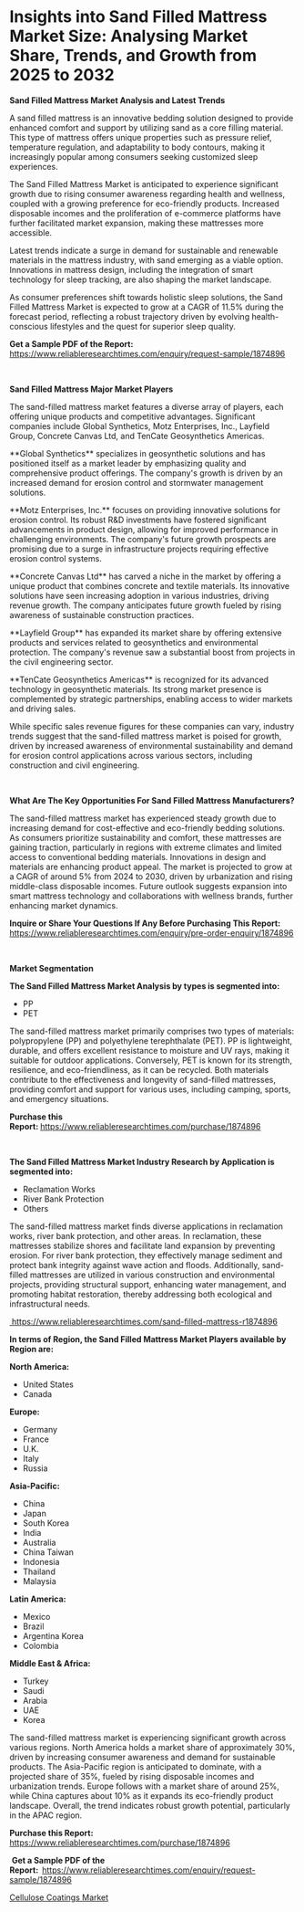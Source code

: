 <p><h1>Insights into Sand Filled Mattress Market Size: Analysing Market Share, Trends, and Growth from 2025 to 2032</h1></p><p><strong>Sand Filled Mattress Market Analysis and Latest Trends</strong></p>
<p><p>A sand filled mattress is an innovative bedding solution designed to provide enhanced comfort and support by utilizing sand as a core filling material. This type of mattress offers unique properties such as pressure relief, temperature regulation, and adaptability to body contours, making it increasingly popular among consumers seeking customized sleep experiences. </p><p>The Sand Filled Mattress Market is anticipated to experience significant growth due to rising consumer awareness regarding health and wellness, coupled with a growing preference for eco-friendly products. Increased disposable incomes and the proliferation of e-commerce platforms have further facilitated market expansion, making these mattresses more accessible. </p><p>Latest trends indicate a surge in demand for sustainable and renewable materials in the mattress industry, with sand emerging as a viable option. Innovations in mattress design, including the integration of smart technology for sleep tracking, are also shaping the market landscape. </p><p>As consumer preferences shift towards holistic sleep solutions, the Sand Filled Mattress Market is expected to grow at a CAGR of 11.5% during the forecast period, reflecting a robust trajectory driven by evolving health-conscious lifestyles and the quest for superior sleep quality.</p></p>
<p><strong>Get a Sample PDF of the Report:&nbsp;</strong> <a href="https://www.reliableresearchtimes.com/enquiry/request-sample/1874896?utm_campaign=3070&utm_medium=2&utm_source=Github&utm_content=ia&utm_term=02042025&utm_id=sand-filled-mattress">https://www.reliableresearchtimes.com/enquiry/request-sample/1874896</a></p>
<p>&nbsp;</p>
<p><strong>Sand Filled Mattress Major Market Players</strong></p>
<p><p>The sand-filled mattress market features a diverse array of players, each offering unique products and competitive advantages. Significant companies include Global Synthetics, Motz Enterprises, Inc., Layfield Group, Concrete Canvas Ltd, and TenCate Geosynthetics Americas. </p><p>**Global Synthetics** specializes in geosynthetic solutions and has positioned itself as a market leader by emphasizing quality and comprehensive product offerings. The company's growth is driven by an increased demand for erosion control and stormwater management solutions. </p><p>**Motz Enterprises, Inc.** focuses on providing innovative solutions for erosion control. Its robust R&D investments have fostered significant advancements in product design, allowing for improved performance in challenging environments. The company's future growth prospects are promising due to a surge in infrastructure projects requiring effective erosion control systems.</p><p>**Concrete Canvas Ltd** has carved a niche in the market by offering a unique product that combines concrete and textile materials. Its innovative solutions have seen increasing adoption in various industries, driving revenue growth. The company anticipates future growth fueled by rising awareness of sustainable construction practices.</p><p>**Layfield Group** has expanded its market share by offering extensive products and services related to geosynthetics and environmental protection. The company's revenue saw a substantial boost from projects in the civil engineering sector.</p><p>**TenCate Geosynthetics Americas** is recognized for its advanced technology in geosynthetic materials. Its strong market presence is complemented by strategic partnerships, enabling access to wider markets and driving sales. </p><p>While specific sales revenue figures for these companies can vary, industry trends suggest that the sand-filled mattress market is poised for growth, driven by increased awareness of environmental sustainability and demand for erosion control applications across various sectors, including construction and civil engineering.</p></p>
<p>&nbsp;</p>
<p><strong>What Are The Key Opportunities For Sand Filled Mattress Manufacturers?</strong></p>
<p><p>The sand-filled mattress market has experienced steady growth due to increasing demand for cost-effective and eco-friendly bedding solutions. As consumers prioritize sustainability and comfort, these mattresses are gaining traction, particularly in regions with extreme climates and limited access to conventional bedding materials. Innovations in design and materials are enhancing product appeal. The market is projected to grow at a CAGR of around 5% from 2024 to 2030, driven by urbanization and rising middle-class disposable incomes. Future outlook suggests expansion into smart mattress technology and collaborations with wellness brands, further enhancing market dynamics.</p></p>
<p><strong>Inquire or Share Your Questions If Any Before Purchasing This Report:</strong> <a href="https://www.reliableresearchtimes.com/enquiry/pre-order-enquiry/1874896?utm_campaign=3070&utm_medium=2&utm_source=Github&utm_content=ia&utm_term=02042025&utm_id=sand-filled-mattress">https://www.reliableresearchtimes.com/enquiry/pre-order-enquiry/1874896</a></p>
<p>&nbsp;</p>
<p><strong>Market Segmentation</strong></p>
<p><strong>The Sand Filled Mattress Market Analysis by types is segmented into:</strong></p>
<p><ul><li>PP</li><li>PET</li></ul></p>
<p><p>The sand-filled mattress market primarily comprises two types of materials: polypropylene (PP) and polyethylene terephthalate (PET). PP is lightweight, durable, and offers excellent resistance to moisture and UV rays, making it suitable for outdoor applications. Conversely, PET is known for its strength, resilience, and eco-friendliness, as it can be recycled. Both materials contribute to the effectiveness and longevity of sand-filled mattresses, providing comfort and support for various uses, including camping, sports, and emergency situations.</p></p>
<p><strong>Purchase this Report:&nbsp;</strong><a href="https://www.reliableresearchtimes.com/purchase/1874896?utm_campaign=3070&utm_medium=2&utm_source=Github&utm_content=ia&utm_term=02042025&utm_id=sand-filled-mattress">https://www.reliableresearchtimes.com/purchase/1874896</a></p>
<p>&nbsp;</p>
<p><strong>The Sand Filled Mattress Market Industry Research by Application is segmented into:</strong></p>
<p><ul><li>Reclamation Works</li><li>River Bank Protection</li><li>Others</li></ul></p>
<p><p>The sand-filled mattress market finds diverse applications in reclamation works, river bank protection, and other areas. In reclamation, these mattresses stabilize shores and facilitate land expansion by preventing erosion. For river bank protection, they effectively manage sediment and protect bank integrity against wave action and floods. Additionally, sand-filled mattresses are utilized in various construction and environmental projects, providing structural support, enhancing water management, and promoting habitat restoration, thereby addressing both ecological and infrastructural needs.</p></p>
<p><a href="https://www.reliableresearchtimes.com/sand-filled-mattress-r1874896?utm_campaign=3070&utm_medium=2&utm_source=Github&utm_content=ia&utm_term=02042025&utm_id=sand-filled-mattress">&nbsp;https://www.reliableresearchtimes.com/sand-filled-mattress-r1874896</a></p>
<p><strong>In terms of Region, the Sand Filled Mattress Market Players available by Region are:</strong></p>
<p>
    <p> <strong> North America: </strong>
        <ul>
            <li>United States</li>
            <li>Canada</li>
        </ul>
        </p> 
    <p> <strong> Europe: </strong>
        <ul>
            <li>Germany</li>
            <li>France</li>
            <li>U.K.</li>
            <li>Italy</li>
            <li>Russia</li>
        </ul>
        </p> 
    <p> <strong> Asia-Pacific: </strong>
        <ul>
            <li>China</li>
            <li>Japan</li>
            <li>South Korea</li>
            <li>India</li>
            <li>Australia</li>
            <li>China Taiwan</li>
            <li>Indonesia</li>
            <li>Thailand</li>
            <li>Malaysia</li>
        </ul>
        </p> 
    <p> <strong> Latin America: </strong>
        <ul>
            <li>Mexico</li>
            <li>Brazil</li>
            <li>Argentina Korea</li>
            <li>Colombia</li>
        </ul>
        </p> 
    <p> <strong> Middle East & Africa: </strong>
        <ul>
            <li>Turkey</li>
            <li>Saudi</li>
            <li>Arabia</li>
            <li>UAE</li>
            <li>Korea</li>
        </ul>
    </p>
    </p>
<p><p>The sand-filled mattress market is experiencing significant growth across various regions. North America holds a market share of approximately 30%, driven by increasing consumer awareness and demand for sustainable products. The Asia-Pacific region is anticipated to dominate, with a projected share of 35%, fueled by rising disposable incomes and urbanization trends. Europe follows with a market share of around 25%, while China captures about 10% as it expands its eco-friendly product landscape. Overall, the trend indicates robust growth potential, particularly in the APAC region.</p></p>
<p><strong>Purchase this Report: </strong><a href="https://www.reliableresearchtimes.com/purchase/1874896?utm_campaign=3070&utm_medium=2&utm_source=Github&utm_content=ia&utm_term=02042025&utm_id=sand-filled-mattress">https://www.reliableresearchtimes.com/purchase/1874896</a></p>
<p>&nbsp;<strong>Get a Sample PDF of the Report:&nbsp;&nbsp;</strong><a href="https://www.reliableresearchtimes.com/enquiry/request-sample/1874896?utm_campaign=3070&utm_medium=2&utm_source=Github&utm_content=ia&utm_term=02042025&utm_id=sand-filled-mattress">https://www.reliableresearchtimes.com/enquiry/request-sample/1874896</a></p>
<p><strong></strong></p>
<p><p><a href="https://github.com/amoakuolaopa/Market-Research-Report-List-1/blob/main/cellulose-coatings-market.md?utm_campaign=3070&utm_medium=2&utm_source=Github&utm_content=ia&utm_term=02042025&utm_id=sand-filled-mattress">Cellulose Coatings Market</a></p></p>